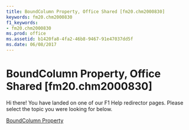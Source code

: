 ```yaml
---
title: BoundColumn Property, Office Shared [fm20.chm2000830]
keywords: fm20.chm2000830
f1_keywords:
- fm20.chm2000830
ms.prod: office
ms.assetid: b1420fa8-4fa2-46b8-9467-91e47037dd5f
ms.date: 06/08/2017
---
```



# BoundColumn Property, Office Shared [fm20.chm2000830]

Hi there! You have landed on one of our F1 Help redirector pages. Please select the topic you were looking for below.

[BoundColumn Property](http://msdn.microsoft.com/library/6c5c5c31-0bd3-87bf-4c1d-0b1064ffc0d6%28Office.15%29.aspx)


